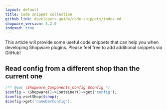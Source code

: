 ```yaml
---
layout: default
title: Code snippet collection
github_link: developers-guide/code-snippets/index.md
shopware_version: 5.2.0
indexed: true
---
```


This article will provide some useful code snippets that can help you when developing Shopware plugins. Please feel free to add additional snippets via GitHub!

## Read  config from a different shop than the current one

```php
/** @var \Shopware_Components_Config $config */
$config = \Shopware()->Container()->get('config');
$config->setShop($shop);
$config->get('nameDerConfig');
```
